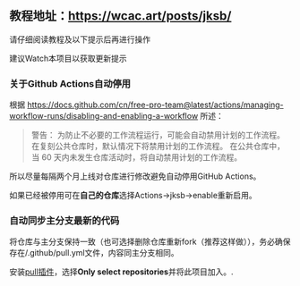 ## 教程地址：https://wcac.art/posts/jksb/ ##

请仔细阅读教程及以下提示后再进行操作

建议Watch本项目以获取更新提示



### 关于Github Actions自动停用
 根据 https://docs.github.com/cn/free-pro-team@latest/actions/managing-workflow-runs/disabling-and-enabling-a-workflow 所述：

>警告： 为防止不必要的工作流程运行，可能会自动禁用计划的工作流程。 在复刻公共仓库时，默认情况下将禁用计划的工作流程。 在公共仓库中，当 60 天内未发生仓库活动时，将自动禁用计划的工作流程。

所以尽量每隔两个月上线对仓库进行修改避免自动停用GitHub Actions。

如果已经被停用可在**自己的仓库**选择Actions->jksb->enable重新启用。



### 自动同步主分支最新的代码
将仓库与主分支保持一致（也可选择删除仓库重新fork（推荐这样做）），务必确保存在/.github/pull.yml文件，内容同主分支相同。

安装[pull插件][1]，选择**Only select repositories**并将此项目加入。.

  [1]: https://github.com/apps/pull
